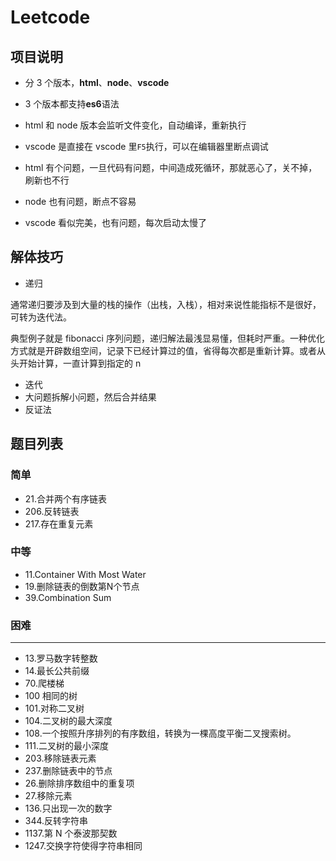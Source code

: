 # Leetcode

## 项目说明

- 分 3 个版本，**html**、**node**、**vscode**

- 3 个版本都支持**es6**语法

- html 和 node 版本会监听文件变化，自动编译，重新执行

- vscode 是直接在 vscode 里`F5`执行，可以在编辑器里断点调试

- html 有个问题，一旦代码有问题，中间造成死循环，那就恶心了，关不掉，刷新也不行

- node 也有问题，断点不容易

- vscode 看似完美，也有问题，每次启动太慢了

## 解体技巧

- 递归

通常递归要涉及到大量的栈的操作（出栈，入栈），相对来说性能指标不是很好，可转为迭代法。

典型例子就是 fibonacci 序列问题，递归解法最浅显易懂，但耗时严重。一种优化方式就是开辟数组空间，记录下已经计算过的值，省得每次都是重新计算。或者从头开始计算，一直计算到指定的 n

- 迭代
- 大问题拆解小问题，然后合并结果
- 反证法

## 题目列表

### 简单

- 21.合并两个有序链表
- 206.反转链表
- 217.存在重复元素

### 中等

- 11.Container With Most Water
- 19.删除链表的倒数第N个节点
- 39.Combination Sum

### 困难

---

- 13.罗马数字转整数
- 14.最长公共前缀
- 70.爬楼梯
- 100 相同的树
- 101.对称二叉树
- 104.二叉树的最大深度
- 108.一个按照升序排列的有序数组，转换为一棵高度平衡二叉搜索树。
- 111.二叉树的最小深度
- 203.移除链表元素
- 237.删除链表中的节点
- 26.删除排序数组中的重复项
- 27.移除元素
- 136.只出现一次的数字
- 344.反转字符串
- 1137.第 N 个泰波那契数
- 1247.交换字符使得字符串相同
